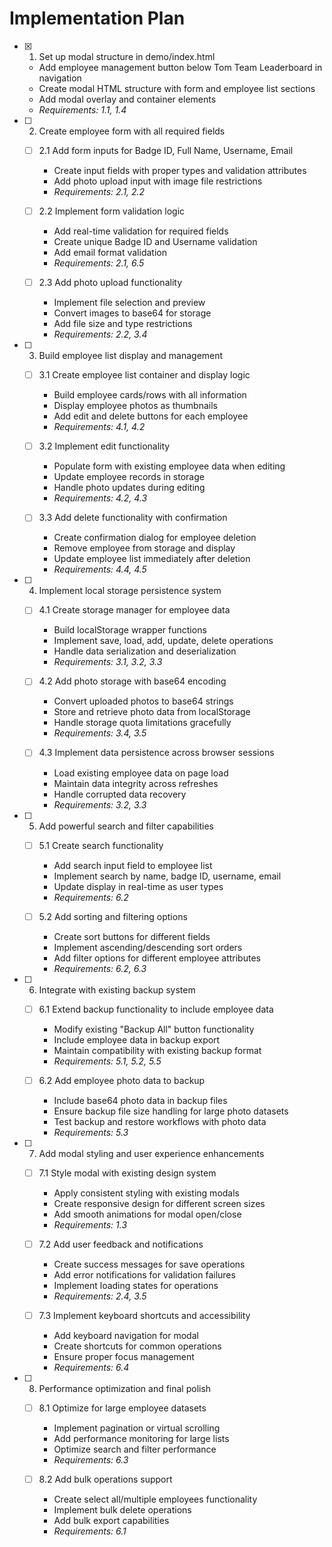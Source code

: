 # Implementation Plan

- [x] 1. Set up modal structure in demo/index.html


  - Add employee management button below Tom Team Leaderboard in navigation
  - Create modal HTML structure with form and employee list sections
  - Add modal overlay and container elements
  - _Requirements: 1.1, 1.4_



- [ ] 2. Create employee form with all required fields
  - [ ] 2.1 Add form inputs for Badge ID, Full Name, Username, Email
    - Create input fields with proper types and validation attributes
    - Add photo upload input with image file restrictions
    - _Requirements: 2.1, 2.2_
  
  - [ ] 2.2 Implement form validation logic
    - Add real-time validation for required fields
    - Create unique Badge ID and Username validation
    - Add email format validation
    - _Requirements: 2.1, 6.5_
  
  - [ ] 2.3 Add photo upload functionality
    - Implement file selection and preview
    - Convert images to base64 for storage
    - Add file size and type restrictions
    - _Requirements: 2.2, 3.4_

- [ ] 3. Build employee list display and management
  - [ ] 3.1 Create employee list container and display logic
    - Build employee cards/rows with all information
    - Display employee photos as thumbnails
    - Add edit and delete buttons for each employee
    - _Requirements: 4.1, 4.2_
  
  - [ ] 3.2 Implement edit functionality
    - Populate form with existing employee data when editing
    - Update employee records in storage
    - Handle photo updates during editing
    - _Requirements: 4.2, 4.3_
  
  - [ ] 3.3 Add delete functionality with confirmation
    - Create confirmation dialog for employee deletion
    - Remove employee from storage and display
    - Update employee list immediately after deletion
    - _Requirements: 4.4, 4.5_

- [ ] 4. Implement local storage persistence system
  - [ ] 4.1 Create storage manager for employee data
    - Build localStorage wrapper functions
    - Implement save, load, add, update, delete operations
    - Handle data serialization and deserialization
    - _Requirements: 3.1, 3.2, 3.3_
  
  - [ ] 4.2 Add photo storage with base64 encoding
    - Convert uploaded photos to base64 strings
    - Store and retrieve photo data from localStorage
    - Handle storage quota limitations gracefully
    - _Requirements: 3.4, 3.5_
  
  - [ ] 4.3 Implement data persistence across browser sessions
    - Load existing employee data on page load
    - Maintain data integrity across refreshes
    - Handle corrupted data recovery
    - _Requirements: 3.2, 3.3_

- [ ] 5. Add powerful search and filter capabilities
  - [ ] 5.1 Create search functionality
    - Add search input field to employee list
    - Implement search by name, badge ID, username, email
    - Update display in real-time as user types
    - _Requirements: 6.2_
  
  - [ ] 5.2 Add sorting and filtering options
    - Create sort buttons for different fields
    - Implement ascending/descending sort orders
    - Add filter options for different employee attributes
    - _Requirements: 6.2, 6.3_

- [ ] 6. Integrate with existing backup system
  - [ ] 6.1 Extend backup functionality to include employee data
    - Modify existing "Backup All" button functionality
    - Include employee data in backup export
    - Maintain compatibility with existing backup format
    - _Requirements: 5.1, 5.2, 5.5_
  
  - [ ] 6.2 Add employee photo data to backup
    - Include base64 photo data in backup files
    - Ensure backup file size handling for large photo datasets
    - Test backup and restore workflows with photo data
    - _Requirements: 5.3_

- [ ] 7. Add modal styling and user experience enhancements
  - [ ] 7.1 Style modal with existing design system
    - Apply consistent styling with existing modals
    - Create responsive design for different screen sizes
    - Add smooth animations for modal open/close
    - _Requirements: 1.3_
  
  - [ ] 7.2 Add user feedback and notifications
    - Create success messages for save operations
    - Add error notifications for validation failures
    - Implement loading states for operations
    - _Requirements: 2.4, 3.5_
  
  - [ ] 7.3 Implement keyboard shortcuts and accessibility
    - Add keyboard navigation for modal
    - Create shortcuts for common operations
    - Ensure proper focus management
    - _Requirements: 6.4_

- [ ] 8. Performance optimization and final polish
  - [ ] 8.1 Optimize for large employee datasets
    - Implement pagination or virtual scrolling
    - Add performance monitoring for large lists
    - Optimize search and filter performance
    - _Requirements: 6.3_
  
  - [ ] 8.2 Add bulk operations support
    - Create select all/multiple employees functionality
    - Implement bulk delete operations
    - Add bulk export capabilities
    - _Requirements: 6.1_